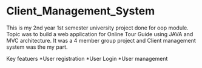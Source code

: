 # Client_Management_System
This is my 2nd year 1st semester university project done for oop module. Topic was to build a web application for Online Tour Guide using JAVA and MVC architecture.
It was a 4 member group project and Client management system was the my part.

Key featuers 
  *User registration
  *User Login
  *User management
